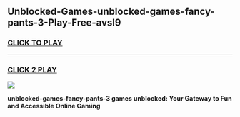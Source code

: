 
## Unblocked-Games-unblocked-games-fancy-pants-3-Play-Free-avsl9
<h3>
<a href="https://premium76.site?title=unblocked-games-fancy-pants-3&ref=23A">CLICK TO PLAY</a></h3>
<hr>

<h3>
<a href="https://premium76.site?title=unblocked-games-fancy-pants-3&ref=23A">CLICK 2 PLAY</a>
  
</h3>

<a href="https://premium76.site?title=unblocked-games-fancy-pants-3&ref=23A"><img src="https://clearcache.store/games.png"></a>


**unblocked-games-fancy-pants-3 games unblocked: Your Gateway to Fun and Accessible Online Gaming**
